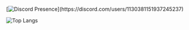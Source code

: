 [![Discord Presence](https://lanyard.cnrad.dev/api/1130381151937245237?theme=light&bg=809ecf&animated=false&hideDiscrim=false&borderRadius=30px&idleMessage=appearing%20offline!)](https://discord.com/users/1130381151937245237)

![Top Langs](https://github-readme-stats.vercel.app/api/top-langs/?username=your-username&layout=compact&theme=radical&langs_count=5)

